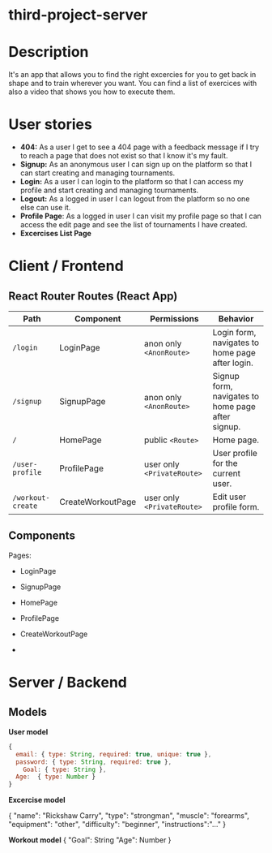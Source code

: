 # third-project-server
# Description
It's an app that allows you to find the right excercies for you to get back in shape and to train wherever you want. You can find a list of exercices with also a video that shows you how to execute them.

# User stories
-  **404:** As a user I get to see a 404 page with a feedback message if I try to reach a page that does not exist so that I know it's my fault.
-  **Signup:** As an anonymous user I can sign up on the platform so that I can start creating and managing tournaments.
-  **Login:** As a user I can login to the platform so that I can access my profile and start creating and managing tournaments.
-  **Logout:** As a logged in user I can logout from the platform so no one else can use it.
-  **Profile Page**: As a logged in user I can visit my profile page so that I can access the edit page and see the list of tournaments I have created.
-  **Excercises List Page**

# Client / Frontend

## React Router Routes (React App)

| Path                         | Component            | Permissions                | Behavior                                                  |
| ---------------------------- | -------------------- | -------------------------- | --------------------------------------------------------- |
| `/login`                     | LoginPage            | anon only `<AnonRoute>`    | Login form, navigates to home page after login.           |
| `/signup`                    | SignupPage           | anon only  `<AnonRoute>`   | Signup form, navigates to home page after signup.         |
| `/`                          | HomePage             | public `<Route>`           | Home page.                                                |
| `/user-profile`              | ProfilePage          | user only `<PrivateRoute>` | User profile for the current user.             |
| `/workout-create`            | CreateWorkoutPage    | user only `<PrivateRoute>` | Edit user profile form.                                   |


## Components

Pages:

- LoginPage

- SignupPage

- HomePage

- ProfilePage

- CreateWorkoutPage

- 

# Server / Backend


## Models

**User model**

```javascript
{
  email: { type: String, required: true, unique: true },
  password: { type: String, required: true },
	Goal: { type: String },
  Age:  { type: Number } 
}
```

**Excercise model**

{
"name": "Rickshaw Carry",
"type": "strongman",
"muscle": "forearms",
"equipment": "other",
"difficulty": "beginner",
"instructions":"..."
}

**Workout model**
{
"Goal": String
"Age": Number
}
